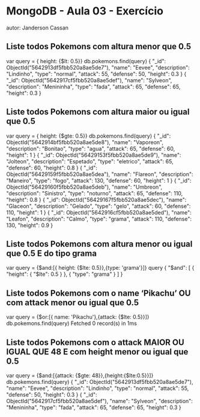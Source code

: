 # MongoDB - Aula 03 - Exercício
autor: Janderson Cassan

## Liste todos Pokemons com altura menor que 0.5

var query = { height: {$lt: 0.5}}
db.pokemons.find(query)
{
  "_id": ObjectId("5642913df5fbb520a8ae5de7"),
  "name": "Eevee",
  "description": "Lindinho",
  "type": "normal",
  "attack": 55,
  "defense": 50,
  "height": 0.3
}
{
  "_id": ObjectId("5642917cf5fbb520a8ae5def"),
  "name": "Sylveon",
  "description": "Menininha",
  "type": "fada",
  "attack": 65,
  "defense": 65,
  "height": 0.3
}

## Liste todos Pokemons com altura maior ou igual que 0.5

var query = { height: {$gte: 0.5}}
db.pokemons.find(query)
{
  "_id": ObjectId("5642914bf5fbb520a8ae5de8"),
  "name": "Vaporeon",
  "description": "Bonitao",
  "type": "agua",
  "attack": 65,
  "defense": 60,
  "height": 1
}
{
  "_id": ObjectId("56429153f5fbb520a8ae5de9"),
  "name": "Jolteon",
  "description": "Espetado",
  "type": "eletrico",
  "attack": 65,
  "defense": 60,
  "height": 0.8
}
{
  "_id": ObjectId("56429159f5fbb520a8ae5dea"),
  "name": "Flareon",
  "description": "Maneiro",
  "type": "fogo",
  "attack": 130,
  "defense": 60,
  "height": 1
}
{
  "_id": ObjectId("56429160f5fbb520a8ae5deb"),
  "name": "Umbreon",
  "description": "Sinistro",
  "type": "noturno",
  "attack": 65,
  "defense": 110,
  "height": 0.8
}
{
  "_id": ObjectId("56429167f5fbb520a8ae5dec"),
  "name": "Glaceon",
  "description": "Gelado",
  "type": "gelo",
  "attack": 60,
  "defense": 110,
  "height": 1
}
{
  "_id": ObjectId("5642916cf5fbb520a8ae5ded"),
  "name": "Leafon",
  "description": "Calmo",
  "type": "grama",
  "attack": 110,
  "defense": 130,
  "height": 0.9
}

## Liste todos Pokemons com altura menor ou igual que 0.5 E do tipo grama

var query = {$and:[{ height: {$lte: 0.5}},{type: 'grama'}]}
query
{
  "$and": [
    {
      "height": {
        "$lte": 0.5
      }
    },
    {
      "type": "grama"
    }
  ]
}

## Liste todos Pokemons com o name ‘Pikachu’ OU com attack menor ou igual que 0.5

var query = {$or:[{ name: 'Pikachu'},{attack: {$lte: 0.5}}]}
db.pokemons.find(query)
Fetched 0 record(s) in 1ms

## Liste todos Pokemons com o attack MAIOR OU IGUAL QUE 48 E com height menor ou igual que 0.5

var query = {$and:[{attack: {$gte: 48}},{height:{$lte:0.5}}]}
db.pokemons.find(query)
{
  "_id": ObjectId("5642913df5fbb520a8ae5de7"),
  "name": "Eevee",
  "description": "Lindinho",
  "type": "normal",
  "attack": 55,
  "defense": 50,
  "height": 0.3
}
{
  "_id": ObjectId("5642917cf5fbb520a8ae5def"),
  "name": "Sylveon",
  "description": "Menininha",
  "type": "fada",
  "attack": 65,
  "defense": 65,
  "height": 0.3
}
